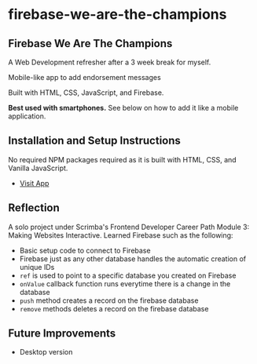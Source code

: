 # firebase-we-are-the-champions



## Firebase We Are The Champions

A Web Development refresher after a 3 week break for myself.

Mobile-like app to add endorsement messages

Built with HTML, CSS, JavaScript, and Firebase. 

**Best used with smartphones.** See below on how to add it like a mobile application. 

<!-- ![image info](assets/guide.jpg) -->

## Installation and Setup Instructions
No required NPM packages required as it is built with HTML, CSS, and Vanilla JavaScript.

- [Visit App](https://we-are-the-champions-endorsements.netlify.app/)

## Reflection
A solo project under Scrimba's Frontend Developer Career Path Module 3: Making Websites Interactive. Learned Firebase such as the following:
 - Basic setup code to connect to Firebase
 - Firebase just as any other database handles the automatic creation of unique IDs
 - `ref` is used to point to a specific database you created on Firebase
 - `onValue` callback function runs everytime there is a change in the database
 - `push` method creates a record on the firebase database
 - `remove` methods deletes a record on the firebase database

## Future Improvements
  - Desktop version